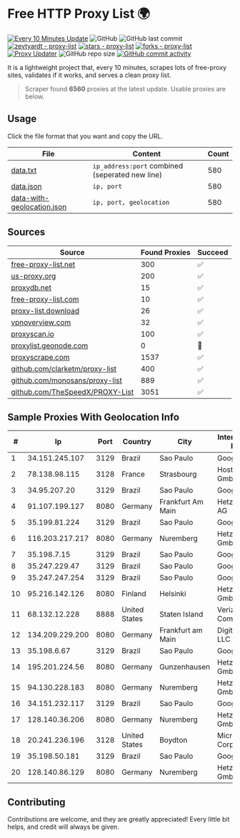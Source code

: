 
# Free HTTP Proxy List 🌍

[![Every 10 Minutes Update](https://github.com/mertguvencli/http-proxy-list/actions/workflows/main.yml/badge.svg?branch=main)](https://github.com/mertguvencli/http-proxy-list/actions/workflows/main.yml)
![GitHub](https://img.shields.io/github/license/mertguvencli/http-proxy-list)
![GitHub last commit](https://img.shields.io/github/last-commit/mertguvencli/http-proxy-list)
[![zevtyardt - proxy-list](https://img.shields.io/static/v1?label=zevtyardt&message=proxy-list&color=blue&logo=github)](https://github.com/zevtyardt/proxy-list "Go to GitHub repo")
[![stars - proxy-list](https://img.shields.io/github/stars/zevtyardt/proxy-list?style=social)](https://github.com/zevtyardt/proxy-list)
[![forks - proxy-list](https://img.shields.io/github/forks/zevtyardt/proxy-list?style=social)](https://github.com/zevtyardt/proxy-list)
[![Proxy Updater](https://github.com/zevtyardt/proxy-list/workflows/Proxy%20Updater/badge.svg)](https://github.com/zevtyardt/proxy-list/actions?query=workflow:"Proxy+Updater")
![GitHub repo size](https://img.shields.io/github/repo-size/zevtyardt/proxy-list)
[![GitHub commit activity](https://img.shields.io/github/commit-activity/m/zevtyardt/proxy-list?logo=commits)](https://github.com/zevtyardt/proxy-list/commits/main)

It is a lightweight project that, every 10 minutes, scrapes lots of free-proxy sites, validates if it works, and serves a clean proxy list.

> Scraper found **6560** proxies at the latest update. Usable proxies are below.

## Usage

Click the file format that you want and copy the URL.

|File|Content|Count|
|----|-------|-----|
|[data.txt](https://raw.githubusercontent.com/mertguvencli/http-proxy-list/main/proxy-list/data.txt)|`ip_address:port` combined (seperated new line)|580|
|[data.json](https://raw.githubusercontent.com/mertguvencli/http-proxy-list/main/proxy-list/data.json)|`ip, port`|580|
|[data-with-geolocation.json](https://raw.githubusercontent.com/mertguvencli/http-proxy-list/main/proxy-list/data-with-geolocation.json)|`ip, port, geolocation`|580|

## Sources

|Source|Found Proxies|Succeed|
|------|-------------|-------|
|[free-proxy-list.net](https://free-proxy-list.net)|300|✅|
|[us-proxy.org](https://www.us-proxy.org)|200|✅|
|[proxydb.net](http://proxydb.net)|15|✅|
|[free-proxy-list.com](https://free-proxy-list.com/?page=&port=&type%5B%5D=http&type%5B%5D=https&up_time=0&search=Search)|10|✅|
|[proxy-list.download](https://www.proxy-list.download/HTTP)|26|✅|
|[vpnoverview.com](https://vpnoverview.com/privacy/anonymous-browsing/free-proxy-servers)|32|✅|
|[proxyscan.io](https://www.proxyscan.io)|100|✅|
|[proxylist.geonode.com](https://proxylist.geonode.com/api/proxy-list?limit=300&page=1&sort_by=lastChecked&sort_type=desc&protocols=http,https)|0|🚫|
|[proxyscrape.com](https://api.proxyscrape.com/v2/?request=displayproxies&protocol=http&timeout=10000&country=all&ssl=all&anonymity=all)|1537|✅|
|[github.com/clarketm/proxy-list](https://raw.githubusercontent.com/clarketm/proxy-list/master/proxy-list-raw.txt)|400|✅|
|[github.com/monosans/proxy-list](https://raw.githubusercontent.com/monosans/proxy-list/main/proxies/http.txt)|889|✅|
|[github.com/TheSpeedX/PROXY-List](https://raw.githubusercontent.com/TheSpeedX/PROXY-List/master/http.txt)|3051|✅|


## Sample Proxies With Geolocation Info

|#|Ip|Port|Country|City|Internet Service Provider|
|-|--|----|-------|----|-------------------------|
|1|34.151.245.107|3129|Brazil|Sao Paulo|Google LLC|
|2|78.138.98.115|3128|France|Strasbourg|Host Europe GmbH|
|3|34.95.207.20|3129|Brazil|Sao Paulo|Google LLC|
|4|91.107.199.127|8080|Germany|Frankfurt Am Main|Hetzner Online AG|
|5|35.199.81.224|3129|Brazil|Sao Paulo|Google LLC|
|6|116.203.217.217|8080|Germany|Nuremberg|Hetzner Online GmbH|
|7|35.198.7.15|3129|Brazil|Sao Paulo|Google LLC|
|8|35.247.229.47|3129|Brazil|Sao Paulo|Google LLC|
|9|35.247.247.254|3129|Brazil|Sao Paulo|Google LLC|
|10|95.216.142.126|8080|Finland|Helsinki|Hetzner Online GmbH|
|11|68.132.12.228|8888|United States|Staten Island|Verizon Communications|
|12|134.209.229.200|8080|Germany|Frankfurt am Main|DigitalOcean, LLC|
|13|35.198.6.67|3129|Brazil|Sao Paulo|Google LLC|
|14|195.201.224.56|8080|Germany|Gunzenhausen|Hetzner Online GmbH|
|15|94.130.228.183|8080|Germany|Nuremberg|Hetzner Online GmbH|
|16|34.151.232.117|3129|Brazil|Sao Paulo|Google LLC|
|17|128.140.36.206|8080|Germany|Nuremberg|Hetzner Online GmbH|
|18|20.241.236.196|3128|United States|Boydton|Microsoft Corporation|
|19|35.198.50.181|3129|Brazil|Sao Paulo|Google LLC|
|20|128.140.86.129|8080|Germany|Nuremberg|Hetzner Online GmbH|



## Contributing

Contributions are welcome, and they are greatly appreciated! Every
little bit helps, and credit will always be given.

